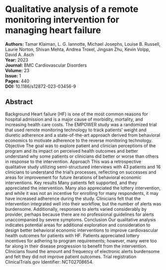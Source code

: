 # Qualitative analysis of a remote monitoring intervention for managing heart failure

**Authors:** Tamar Klaiman, L. G. Iannotte, Michael Josephs, Louise B. Russell, Laurie Norton, Shivan Mehta, Andrea Troxel, Jingsan Zhu, Kevin Volpp, David A. Asch  
**Year:** 2023  
**Journal:** BMC Cardiovascular Disorders  
**Volume:** 23  
**Issue:** 1  
**Pages:** 440  
**DOI:** 10.1186/s12872-023-03456-9  

## Abstract
Background Heart failure (HF) is one of the most common reasons for hospital admission and is a major cause of morbidity, mortality, and increasing health care costs. The EMPOWER study was a randomized trial that used remote monitoring technology to track patients’ weight and diuretic adherence and a state-of-the-art approach derived from behavioral economics to motivate adherence to the reverse monitoring technology.
Objective The goal was to explore patient and clinician perceptions of the program and its impact on perceived health outcomes and better understand why some patients or clinicians did better or worse than others in response to the intervention. Approach This was a retrospective qualitative study utilizing semi-structured interviews with 43 patients and 16 clinicians to understand the trial’s processes, reflecting on successes and areas for improvement for future iterations of behavioral economic interventions. Key results Many patients felt supported, and they appreciated the intervention. Many also appreciated the lottery intervention, and while it was not an incentive for enrolling for many respondents, it may have increased adherence during the study. Clinicians felt that the intervention integrated well into their workflow, but the number of alerts was burdensome. Additionally, responses to alerts varied considerably by provider, perhaps because there are no professional guidelines for alerts unaccompanied by severe symptoms.
Conclusion Our qualitative analysis indicates potential areas for additional exploration and consideration to design better behavioral economic interventions to improve cardiovascular health outcomes for patients with HF. Patients appreciated lottery incentives for adhering to program requirements; however, many were too far along in their disease progression to benefit from the intervention. Clinicians found the amount and frequency of electronic alerts burdensome and felt they did not improve patient outcomes. Trial registration ClinicalTrials.gov Identifier: NCT02708654.

